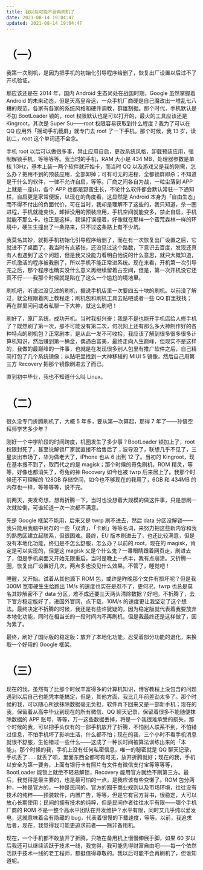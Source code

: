 ```yaml
---
title: 我以后可能不会再刷机了
date: 2021-08-14 19:04:47
updated: 2021-08-14 19:04:47
---
```


# （一）

我第一次刷机，是因为把手机的初始化引导程序给删了，恢复出厂设置以后过不了开机验证。

那应该还是在 2014 年，国内 Android 生态尚处在战国时期，Google 虽然掌握着 Android 的未来动态，但是天高皇帝远，一众手机厂商硬是自己魔改出一堆乱七八糟的规范，各家有各家的系统风格和硬件调教，群雄割据。那个时代，手机默认是不加 BootLoader 锁的，root 权限默认也是可以打开的，最火的工具应该还是 Kingroot，其次是 Super Su——root 权限容易获取到什么程度？我为了可以在 QQ 应用外「摇动手机截屏」就专门去 root 了一下手机。那个时候，我 13 岁，读初二，root 这个单词还不会念。

手机 root 以后可以做很多事，禁止应用自启，更改系统风格，卸载预装应用，强制解锁手机，等等等等。我当时的手机，RAM 大小是 434 MB，处理器参数是单核 1GHz，基本上装一两个软件就开始卡，而当时 QQ 以及游戏又是我的刚需，怎么办？把用不到的预装应用，全部卸掉；可有可无的进程，全都锁屏即杀；不知道是干什么的软件，一律不允许自启，等等。厂商之间各自为战，一粒尘落到 APP 上就是一座山，各个 APP 也都是野蛮生长，不论什么软件都会默认常驻一下通知栏，自启更是家常便饭，以现在的角度看，这显然是 Android 本身为「自由生态」而不得不付出的负面代价，可在当时，我却是理解不了这些的，我只知道，杀一圈进程，手机就能变快，卸掉没用的预装应用，手机空间就能变多，禁止自启，手机就能不那么卡。也正是这样，我误打误撞着，好像就在那样一个蛮荒森林一样的环境中，硬生生撞出了一条路来，只不过这条路上有不少坑。

我莫名其妙，就把手机初始化引导程序给删了，而在有一次恢复出厂设置之后，它就进不了桌面了。我当时有点紧张，还没见过这个路数，下意识去百度，发现还真有人也遇到了这个问题，但是我又没能力看明白他说的什么意思，就只大概知道，开机激活的程序被我删了，所以手机不能正常进系统。现在来看，开机第一次引导完之后，那个程序也确实没什么意义再继续留着占空间，但是，第一次开机没它还真不行——我那个时候就是陷在了这么一个尴尬的境地里。

刷机吧，听说过没见过的刷机，据说手机店里一次要四五十块的刷机。以前没了解过，就全程跟着网上教程走；刷机包和刷机工具去贴吧或者一些 QQ 群里找找；再在群里问问或者私聊一下大神，就这么刷吧！

刷好了，原厂系统，成功开机。当时我挺兴奋：我是不是也能开手机店给人修手机了？既然刷了第一次，那不可能没有第二次，何况网上还有那么多大神制作好的各种特点的刷机包？正常剧本，是从此一发不可收拾，我应该了解到很多很多很多计算机知识，然后赚到第一桶金，偶遇白富美，最终走向人生巅峰，但现实不是这样的，我做的最巅峰的一件事，也就是在发现很多别人包里有推广软件之后，自己精简打包了几个系统镜像；从贴吧里找到一大神移植的 MIUI 5 镜像，然后自己用第三方 Recovery 把那个镜像刷进去了而已。

直到初中毕业，我也不知道什么叫 Linux。

# （二）

很久没专门折腾刷机了，大概 5 年多，要从第一次算起，那得 7 年了——孙悟空拜师学艺多少年？

刚好一个中学阶段的时间跨度，机圈发生了多少事？BootLoader 锁加上了，root 权限封死了，甚至说解锁厂家就直接不给售后了；波导没了，联想几乎不见了，三星淡出市场了，华为做老大了，iPhone 也从 6 出到 12 了。当初的 Kingroot，现在基本搜不到了，取而代之的是 magisk；那个时候的奇兔刷机，ROM 精灵，等等，好像也都消失了，奇兔的神 Recovery 如今也被 twrp 后来居上了。我那个时候还不可理解的 128GB 存储空间，如今也不够现在的我用了，6GB 和 434MB 的内存也一样，等等等等，说不完。

前两天，突发奇想，想再折腾一下，当时也没想着大规模的做这件事，只是想刷一次就拉倒，可谁知道一次一次都不满意。

先是 Google 框架不能用，后来又是 twrp 刷不进去，然后 data 分区没解锁——我只能用我脑中尚存的一些「双清」、「卡刷」等等名词，来努力把这些新内容和我的熟悉区建立起联系，但很困难。最终，EU 版本刷进去了，也还比较满意，但是没有本地化功能，终归是不怎么舒服，怎么办？以前的 root，现在的 magisk，肯定是可以实现的，但是这 magisk 又是个什么鬼？一番眼睛跟着网页走，刷进去了，但是手机桌面又开始无限重启，当时是晚上一点半，我有点崩溃。又折腾一圈，恢复出厂设置好几次，两点多也没见什么效果。不管了，睡觉吧！

睡醒，又开始。试着从其他源下 ROM 包，或许是昨晚那个文件有损坏呢？但是我 300M 宽带硬生生给跑出 1M/s 的速度也实在是忍不了，更何况，twrp 也总是莫名其妙解密不了 data 分区，难不成还要三天两头清除数据？好吧，不折腾了，去下官方稳定版好了，进国外官网，点下载，10M/s 的速度更让我坚定了这个想法。最终决定不折腾的时候，我还是有些许犹疑的，因为稳定版就代表着我要放弃本地化功能，同时在相当长的一段时间内不再刷机，但是我最终还是这样做了，因为累了。

最终，刷好了国际版的稳定版：放弃了本地化功能，忍受着部分功能的退化，来换取一个好用的 Google 框架。

# （三）

现在的我，虽然有了比那个时候丰富得多的计算机知识，博客教程上没包含的问题遇到以后自己也能凭本能搞定，但是，其他方面，我比几年前差劲太多了。那个时候的我，可以随心所欲抹除数据毫无负担，软件再下回来又是一部新手机；现在的我，保留着从高中毕业到现在的所有微信、QQ 聊天记录，保留着很多不能随便抹除数据的 APP 账号，等等，万一这些数据丢掉，将是一个我很难承受的损失。那个时候的我，可以把手头仅有的一部手机放开了折腾，不怕别人联系不到，不怕错过信息，不怕手机坏了影响生活，什么都不怕；现在的我，三个小时不看手机消息就很不舒服，生怕错过一些什么——这成了一种长时间被算法训练出来的「本能」。那个时候的我，手机上没有任何私密信息，唯一的秘密就是 QQ 聊天记录，手机丢了......就丢了呗，里面东西全都可有可无，放开折腾就好；现在的我，手机以安全为第一要务，上面有银行卡有照片有文件有微信支付宝等等等等，BootLoader 能锁上就绝不轻易解锁，Recovery 能用官方就绝不刷第三方。最后，我觉得是最主要的，也是最可怕的一点，是我应该有些变懒了。ROM 包分两种，一种是官方的，一种是民间的。官方的囿于商业规则以及市场环境，往往没有技术的纯粹——预装软件，内置广告，等等，但是它有官方背书，很稳定，大可以放心长期使用；民间的拥有技术的纯粹，但是民间作者往往水平有限——哪个手机厂商的 ROM 不是一整个高水平团队在开发维护？水平有限，同时又几乎纯以爱发电，这就意味着会有隐藏的 bug，代表着很慢的下载速度，等等。以前，我追求后者，现在，我觉得我可能更追求前者——除非备用机。

现在，一个手机都不敢放开了折腾，只敢在备用机上慢慢伸展手脚，如果 60 岁以后我还可以继续活跃于技术一线，我觉得，我可能先得财富自由吧——每一个依然活跃于技术一线的老工程师，都挺值得尊敬的。我以后可能不会再刷机了，但谁知道呢。